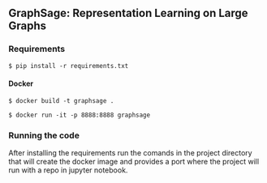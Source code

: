 ## GraphSage: Representation Learning on Large Graphs


### Requirements

	$ pip install -r requirements.txt

#### Docker

	$ docker build -t graphsage .

	$ docker run -it -p 8888:8888 graphsage

### Running the code

After installing the requirements run the comands in the project directory that will create the docker image and provides a port where the project will run with a repo in jupyter notebook.
